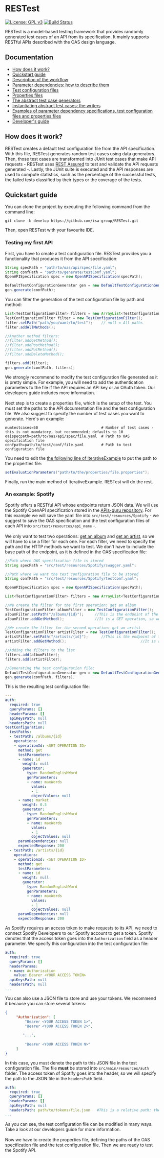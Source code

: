 # RESTest
[![License: GPL v3](https://img.shields.io/badge/License-GPLv3-blue.svg)](https://www.gnu.org/licenses/gpl-3.0)
[![Build Status](https://travis-ci.com/isa-group/RESTest.svg?branch=develop)](https://travis-ci.com/isa-group/RESTest)

RESTest is a model-based testing framework that provides randomly generated test cases of an API from its specification. It mainly supports RESTful APIs described with the OAS design language.

## Documentation
* [How does it work?](#how-does-it-work)
* [Quickstart guide](#quickstart-guide)
* [Description of the workflow](https://github.com/isa-group/RESTest/wiki/Description-of-the-workflow)
* [Parameter dependencies: how to describe them](https://github.com/isa-group/RESTest/wiki/Parameter-dependencies)
* [Test configuration files](https://github.com/isa-group/RESTest/wiki/Test-configuration-files)
* [Properties files](https://github.com/isa-group/RESTest/wiki/Properties-files)
* [The abstract test case generators](https://github.com/isa-group/RESTest/wiki/Test-case-generators)
* [Instantiating abstract test cases: the writers](https://github.com/isa-group/RESTest/wiki/Writers)
* [Examples of parameter dependency specifications, test configuration files and properties files](https://github.com/isa-group/RESTest/wiki/Examples)
* [Developer's guide](https://github.com/isa-group/RESTest/wiki/Developer's-guide)

## How does it work?
RESTest creates a default test configuration file from the API specification. With this file, RESTest generates random test cases using data generators. Then, those test cases are transformed into JUnit test cases that make API requests - RESTest uses [REST Assured](https://github.com/rest-assured/rest-assured) to test and validate the API requests generated -. Lastly, the JUnit suite is executed and the API responses are used to compute statistics, such as the percentage of the successful tests, the failed tests classified by their types or the coverage of the tests.

## Quickstart guide
You can clone the project by executing the following command from the command line:
````
git clone -b develop https://github.com/isa-group/RESTest.git
````
Then, open RESTest with your favourite IDE.
### Testing my first API
First, you have to create a test configuration file. RESTest provides you a functionality that produces it from the API specification:
```java
String specPath = "path/to/oas/api/spec/file.yaml";
String confPath = "path/to/generate/testConf.yaml";
OpenAPISpecification spec = new OpenAPISpecification(specPath);

DefaultTestConfigurationGenerator gen = new DefaultTestConfigurationGenerator(spec);
gen.generate(confPath);
```
You can filter the generation of the test configuration file by path and method:
````java
List<TestConfigurationFilter> filters = new ArrayList<TestConfigurationFilter>();
TestConfigurationFilter filter = new TestConfigurationFilter();
filter.setPath("path/you/want/to/test");    // null = All paths
filter.addAllMethods();

//Another method filters:
//filter.addGetMethod();
//filter.addPostMethod();
//filter.addPutMethod();
//filter.addDeleteMethod();

filters.add(filter);
gen.generate(confPath, filters);
````
We strongly recommend to modify the test configuration file generated as it is pretty simple. For example, you will need to add the authentication parameters to the file if the API requires an API key or an OAuth token. Our developers guide includes more information.\
\
Next step is to create a properties file, which is the setup of the test. You must set the paths to the API documentation file and the test configuration file. We also suggest to specify the number of test cases you want to generate. Here's an example:
````properties
numtestcases=50                             # Number of test cases - this is not mandatory, but recommended; defaults to 10
oaispecpath=path/to/oas/api/spec/file.yaml  # Path to OAS specification file
confpath=path/to/test/conf/file.yaml        # Path to test configuration file
````
You need to edit the [the following line of IterativeExample](https://github.com/isa-group/RESTest/blob/develop/src/main/java/es/us/isa/restest/main/IterativeExample.java#L62) to put the path to the properties file:
````java
setEvaluationParameters("path/to/the/properties/file.properties");
````
Finally, run the main method of IterativeExample. RESTest will do the rest.
### An example: Spotify
Spotify offers a RESTful API whose endpoints return JSON data. We will use the Spotify OpenAPI specification stored in the [APIs-guru repository](https://github.com/APIs-guru/openapi-directory/blob/master/APIs/spotify.com/v1/swagger.yaml). For this example we will save the yaml file into ``src/test/resources/Spotify`` - we suggest to save the OAS specification and the test configuration files of each API into ``src/test/resources/api_name`` -.\
\
We only want to test two operations: [get an album](https://developer.spotify.com/documentation/web-api/reference/albums/get-album/) and [get an artist](https://developer.spotify.com/console/get-artist/), so we will have to use a filter for each one. For each filter, we need to specify the path and the HTTP methods we want to test. We don't have to include the base path of the endpoint, as it is defined in the OAS specification file:
````java
//Path where OAS specification file is stored
String specPath = "src/test/resources/Spotify/swagger.yaml";

//Path where we want the test configuration file to be stored
String confPath = "src/test/resources/Spotify/testConf.yaml";

OpenAPISpecification spec = new OpenAPISpecification(specPath);

List<TestConfigurationFilter> filters = new ArrayList<TestConfigurationFilter>();

//We create the filter for the first operation: get an album
TestConfigurationFilter albumFilter = new TestConfigurationFilter();
albumFilter.setPath("/albums/{id}");     //This is the endpoint of the operation
albumFilter.addGetMethod();              //It is a GET operation, so we only add the GET method to the operation

//We create the filter for the second operation: get an artist
TestConfigurationFilter artistFilter = new TestConfigurationFilter();
artistFilter.setPath("/artists/{id}");      //This is the endpoint of the operation
artistFilter.addGetMethod();                                  //It is a GET operation, so we only add the GET method to the operation

//Adding the filters to the list
filters.add(albumFilter);
filters.add(artistFilter);

//Generating the test configuration file:
DefaultTestConfigurationGenerator gen = new DefaultTestConfigurationGenerator(spec);
gen.generate(confPath, filters);
````
This is the resulting test configuration file:
````yaml
---
auth:
  required: true
  queryParams: []
  headerParams: []
  apiKeysPath: null
  headersPath: null
testConfiguration:
  testPaths:
  - testPath: /albums/{id}
    operations:
    - operationId: <SET OPERATION ID>
      method: get
      testParameters:
      - name: id
        weight: null
        generator:
          type: RandomEnglishWord
          genParameters:
          - name: maxWords
            values:
            - 1
            objectValues: null
      - name: market
        weight: 0.5
        generator:
          type: RandomEnglishWord
          genParameters:
          - name: maxWords
            values:
            - 1
            objectValues: null
      paramDependencies: null
      expectedResponse: 200
  - testPath: /artists/{id}
    operations:
    - operationId: <SET OPERATION ID>
      method: get
      testParameters:
      - name: id
        weight: null
        generator:
          type: RandomEnglishWord
          genParameters:
          - name: maxWords
            values:
            - 1
            objectValues: null
      paramDependencies: null
      expectedResponse: 200
````
As Spotify requires an access token to make requests to its API, we need to connect Spotify Developers to our Spotify account to get a token. Spotify denotes that the access token goes into the ``Authorization`` field as a header parameter. We specify this configuration into the test configuration file:
````yaml
auth:
  required: true
  queryParams: []
  headerParams: 
  - name: Authorization
    value: Bearer <YOUR ACCESS TOKEN>
  apiKeysPath: null
  headersPath: null
...
````
You can also use a JSON file to store and use your tokens. We recommend it because you can store several tokens:
````json
{
     "Authorization": [
         "Bearer <YOUR ACCESS TOKEN 1>",
         "Bearer <YOUR ACCESS TOKEN 2>",
        
        "...",
        
         "Bearer <YOUR ACCESS TOKEN N>"
     ]
}
````
In this case, you must denote the path to this JSON file in the test configuration file. The file **must** be stored into ``src/main/resources/auth`` folder. The access token of Spotify goes into the header, so we will specify the path to the JSON file in the ``headersPath`` field.
````yaml
auth:
  required: true
  queryParams: []
  headerParams: []
  apiKeysPath: null
  headersPath: path/to/tokens/file.json   #This is a relative path; the base path is src/main/resources/auth/
...
````
As you can see, the test configuration file can be modified in many ways. Take a look at our developers guide for more information.\
\
Now we have to create the properties file, defining the paths of the OAS specification file and the test configuration file. Then we are ready to test the Spotify API.
